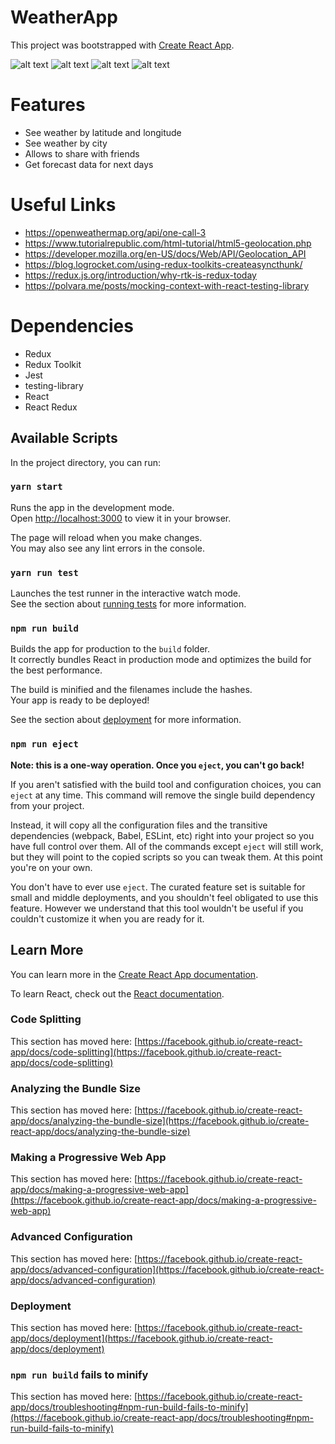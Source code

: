 # WeatherApp

This project was bootstrapped with [Create React App](https://github.com/facebook/create-react-app).

![alt text](https://github.com/anagonm/weatherapp/blob/main/public/image1.png?raw=true)
![alt text](https://github.com/anagonm/weatherapp/blob/main/public/image2.png?raw=true)
![alt text](https://github.com/anagonm/weatherapp/blob/main/public/image3.png?raw=true)
![alt text](https://github.com/anagonm/weatherapp/blob/main/public/image4.png?raw=true)

# Features

- See weather by latitude and longitude
- See weather by city
- Allows to share with friends
- Get forecast data for next days

# Useful Links

- https://openweathermap.org/api/one-call-3
- https://www.tutorialrepublic.com/html-tutorial/html5-geolocation.php
- https://developer.mozilla.org/en-US/docs/Web/API/Geolocation_API
- https://blog.logrocket.com/using-redux-toolkits-createasyncthunk/
- https://redux.js.org/introduction/why-rtk-is-redux-today
- https://polvara.me/posts/mocking-context-with-react-testing-library


# Dependencies

- Redux
- Redux Toolkit
- Jest
- testing-library
- React
- React Redux

## Available Scripts

In the project directory, you can run:

### `yarn start`

Runs the app in the development mode.\
Open [http://localhost:3000](http://localhost:3000) to view it in your browser.

The page will reload when you make changes.\
You may also see any lint errors in the console.

### `yarn run test`

Launches the test runner in the interactive watch mode.\
See the section about [running tests](https://facebook.github.io/create-react-app/docs/running-tests) for more information.

### `npm run build`

Builds the app for production to the `build` folder.\
It correctly bundles React in production mode and optimizes the build for the best performance.

The build is minified and the filenames include the hashes.\
Your app is ready to be deployed!

See the section about [deployment](https://facebook.github.io/create-react-app/docs/deployment) for more information.

### `npm run eject`

**Note: this is a one-way operation. Once you `eject`, you can't go back!**

If you aren't satisfied with the build tool and configuration choices, you can `eject` at any time. This command will remove the single build dependency from your project.

Instead, it will copy all the configuration files and the transitive dependencies (webpack, Babel, ESLint, etc) right into your project so you have full control over them. All of the commands except `eject` will still work, but they will point to the copied scripts so you can tweak them. At this point you're on your own.

You don't have to ever use `eject`. The curated feature set is suitable for small and middle deployments, and you shouldn't feel obligated to use this feature. However we understand that this tool wouldn't be useful if you couldn't customize it when you are ready for it.

## Learn More

You can learn more in the [Create React App documentation](https://facebook.github.io/create-react-app/docs/getting-started).

To learn React, check out the [React documentation](https://reactjs.org/).

### Code Splitting

This section has moved here: [https://facebook.github.io/create-react-app/docs/code-splitting](https://facebook.github.io/create-react-app/docs/code-splitting)

### Analyzing the Bundle Size

This section has moved here: [https://facebook.github.io/create-react-app/docs/analyzing-the-bundle-size](https://facebook.github.io/create-react-app/docs/analyzing-the-bundle-size)

### Making a Progressive Web App

This section has moved here: [https://facebook.github.io/create-react-app/docs/making-a-progressive-web-app](https://facebook.github.io/create-react-app/docs/making-a-progressive-web-app)

### Advanced Configuration

This section has moved here: [https://facebook.github.io/create-react-app/docs/advanced-configuration](https://facebook.github.io/create-react-app/docs/advanced-configuration)

### Deployment

This section has moved here: [https://facebook.github.io/create-react-app/docs/deployment](https://facebook.github.io/create-react-app/docs/deployment)

### `npm run build` fails to minify

This section has moved here: [https://facebook.github.io/create-react-app/docs/troubleshooting#npm-run-build-fails-to-minify](https://facebook.github.io/create-react-app/docs/troubleshooting#npm-run-build-fails-to-minify)
